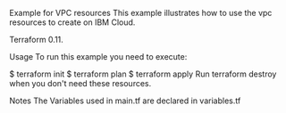 Example for VPC resources
This example illustrates how to use the vpc resources to create on IBM Cloud.

Terraform 0.11.

Usage
To run this example you need to execute:

$ terraform init
$ terraform plan
$ terraform apply
Run terraform destroy when you don't need these resources.

Notes
The Variables used in main.tf are declared in variables.tf